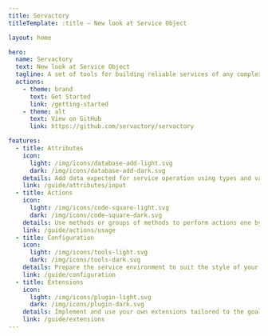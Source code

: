 ```yaml
---
title: Servactory
titleTemplate: :title — New look at Service Object

layout: home

hero:
  name: Servactory
  text: New look at Service Object
  tagline: A set of tools for building reliable services of any complexity
  actions:
    - theme: brand
      text: Get Started
      link: /getting-started
    - theme: alt
      text: View on GitHub
      link: https://github.com/servactory/servactory

features:
  - title: Attributes
    icon:
      light: /img/icons/database-add-light.svg
      dark: /img/icons/database-add-dark.svg
    details: Add data expected for service operation using types and various options
    link: /guide/attributes/input
  - title: Actions
    icon:
      light: /img/icons/code-square-light.svg
      dark: /img/icons/code-square-dark.svg
    details: Use methods or groups of methods to perform actions one by one
    link: /guide/actions/usage
  - title: Configuration
    icon:
      light: /img/icons/tools-light.svg
      dark: /img/icons/tools-dark.svg
    details: Prepare the service environment to suit the style of your project
    link: /guide/configuration
  - title: Extensions
    icon:
      light: /img/icons/plugin-light.svg
      dark: /img/icons/plugin-dark.svg
    details: Implement and use your own extensions tailored to the goals of your project
    link: /guide/extensions
---
```

